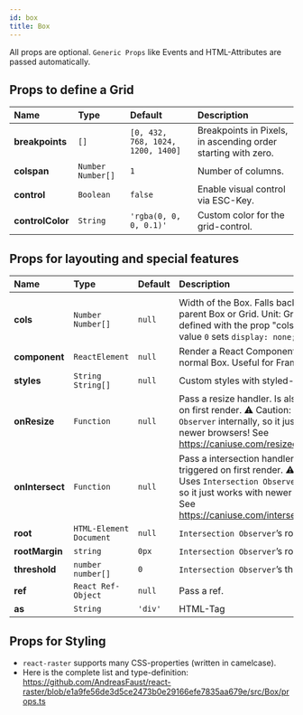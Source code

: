 ```yaml
---
id: box
title: Box
---
```


All props are optional. `Generic Props` like Events and HTML-Attributes are passed automatically.

## Props to define a Grid

| **Name**         | **Type**            | **Default**                       | **Description**                                               |
| :--------------- | :------------------ | :-------------------------------- | :------------------------------------------------------------ |
| **breakpoints**  | `[]`                | `[0, 432, 768, 1024, 1200, 1400]` | Breakpoints in Pixels, in ascending order starting with zero. |
| **colspan**      | `Number` `Number[]` | `1`                               | Number of columns.                                            |
| **control**      | `Boolean`           | `false`                           | Enable visual control via ESC-Key.                            |
| **controlColor** | `String`            | `'rgba(0, 0, 0, 0.1)'`            | Custom color for the grid-control.                            |

## Props for layouting and special features

| **Name**        | **Type**                | **Default** | **Description**                                                                                                                                                                                         |
| :-------------- | :---------------------- | :---------- | :------------------------------------------------------------------------------------------------------------------------------------------------------------------------------------------------------ |
|                 |
| **cols**        | `Number Number[]`       | `null`      | Width of the Box. Falls back to width of parent Box or Grid. Unit: Grid-columns defined with the prop "colspan". The value `0` sets `display: none;`.                                                   |
| **component**   | `ReactElement`          | `null`      | Render a React Component instead of a normal Box. Useful for Framer Motion.                                                                                                                             |
| **styles**      | `String String[]`       | `null`      | Custom styles with styled-components.                                                                                                                                                                   |
| **onResize**    | `Function`              | `null`      | Pass a resize handler. Is also triggered on first render. ⚠️ Caution: Uses `Resize Observer` internally, so it just works with newer browsers! See https://caniuse.com/resizeobserver                   |
| **onIntersect** | `Function`              | `null`      | Pass a intersection handler. Is also triggered on first render. ⚠️ Caution: Uses `Intersection Observer` internally, so it just works with newer browsers! See https://caniuse.com/intersectionobserver |
| **root**        | `HTML-Element Document` | `null`      | `Intersection Observer`’s root                                                                                                                                                                          |
| **rootMargin**  | `string`                | `0px`       | `Intersection Observer`’s rootMargin                                                                                                                                                                    |
| **threshold**   | `number number[]`       | `0`         | `Intersection Observer`’s threshold                                                                                                                                                                     |
| **ref**         | `React Ref-Object`      | `null`      | Pass a ref.                                                                                                                                                                                             |
| **as**          | `String`                | `'div'`     | HTML-Tag                                                                                                                                                                                                |

## Props for Styling

- `react-raster` supports many CSS-properties (written in camelcase).
- Here is the complete list and type-definition:
  https://github.com/AndreasFaust/react-raster/blob/e1a9fe56de3d5ce2473b0e29166efe7835aa679e/src/Box/props.ts

